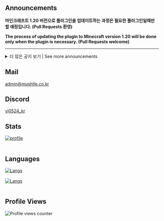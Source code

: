 ## Announcements
**마인크래프트 1.20 버전으로 플러그인을 업데이트하는 과정은 필요한 플러그인일때만 할 예정입니다. (Pull Requests 환영)**

**The process of updating the plugin to Minecraft version 1.20 will be done only when the plugin is necessary. (Pull Requests welcome)**

---

<details>
<summary>더 많은 공지 보기 | See more announcements</summary>

---

모든 라이선스 없는 리포지토리는 MIT 라이선스라고 보시면 됩니다.

Think of all unlicensed repositories as MIT-licensed.

---

나의 버전 표기법 : Major.Minor.Patch.Hotfix

My version notation : Major.Minor.Patch.Hotfix

---

</details>

## Mail
[admin@mushtle.co.kr](mailto://admin@mushtle.co.kr)

## Discord
[yj0524_kr](https://discord.com/users/740016886204334141)

## Stats
[![profile](https://github-readme-stats-sigma-five.vercel.app/api?username=yj0524&show_icons=true&theme=tokyonight)]()<br><br>

## Languages
[![Langs](https://github-readme-stats-sigma-five.vercel.app/api/top-langs/?username=yj0524&layout=compact&hide=css,xml&theme=tokyonight)]()<br><br>
[![Langs](https://github-readme-stats-sigma-five.vercel.app/api/top-langs/?username=yj0524&langs_count=8,show_icons=true&theme=tokyonight)]()<br><br>

## Profile Views
![Profile views counter](https://komarev.com/ghpvc/?username=yj0524&&style=flat-square)
